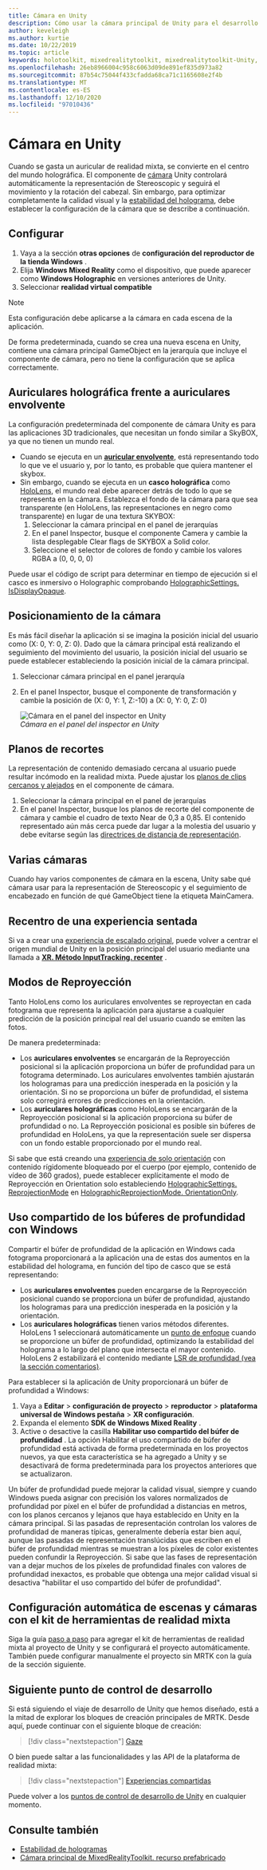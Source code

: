 ```yaml
---
title: Cámara en Unity
description: Cómo usar la cámara principal de Unity para el desarrollo de la realidad mixta de Windows para realizar la representación holográfica.
author: keveleigh
ms.author: kurtie
ms.date: 10/22/2019
ms.topic: article
keywords: holotoolkit, mixedrealitytoolkit, mixedrealitytoolkit-Unity, representación holográfica, holográfica, envolvente, punto de enfoque, búfer de profundidad, solo orientación, posicional, opaco, transparente, recorte, auriculares de realidad mixta, auriculares mixto de realidad de Windows, auriculares de realidad virtual
ms.openlocfilehash: 26eb8966004c958c6063d09de891ef835d973a82
ms.sourcegitcommit: 87b54c75044f433cfadda68ca71c1165608e2f4b
ms.translationtype: MT
ms.contentlocale: es-ES
ms.lasthandoff: 12/10/2020
ms.locfileid: "97010436"
---
```

# <a name="camera-in-unity"></a>Cámara en Unity

Cuando se gasta un auricular de realidad mixta, se convierte en el centro del mundo holográfica. El componente de [cámara](https://docs.unity3d.com/Manual/class-Camera.html) Unity controlará automáticamente la representación de Stereoscopic y seguirá el movimiento y la rotación del cabezal. Sin embargo, para optimizar completamente la calidad visual y la [estabilidad del holograma](../platform-capabilities-and-apis/hologram-stability.md), debe establecer la configuración de la cámara que se describe a continuación.

## <a name="setup"></a>Configurar

1. Vaya a la sección **otras opciones** de **configuración del reproductor de la tienda Windows** .
2. Elija **Windows Mixed Reality** como el dispositivo, que puede aparecer como **Windows Holographic** en versiones anteriores de Unity.
3. Seleccionar **realidad virtual compatible**

>[!NOTE]
>Esta configuración debe aplicarse a la cámara en cada escena de la aplicación.
>
>De forma predeterminada, cuando se crea una nueva escena en Unity, contiene una cámara principal GameObject en la jerarquía que incluye el componente de cámara, pero no tiene la configuración que se aplica correctamente.

## <a name="holographic-vs-immersive-headsets"></a>Auriculares holográfica frente a auriculares envolvente

La configuración predeterminada del componente de cámara Unity es para las aplicaciones 3D tradicionales, que necesitan un fondo similar a SkyBOX, ya que no tienen un mundo real.

* Cuando se ejecuta en un **[auricular envolvente](../../discover/immersive-headset-hardware-details.md)**, está representando todo lo que ve el usuario y, por lo tanto, es probable que quiera mantener el skybox.
* Sin embargo, cuando se ejecuta en un **casco holográfica** como [HoloLens](../../hololens-hardware-details.md), el mundo real debe aparecer detrás de todo lo que se representa en la cámara. Establezca el fondo de la cámara para que sea transparente (en HoloLens, las representaciones en negro como transparente) en lugar de una textura SKYBOX:
    1. Seleccionar la cámara principal en el panel de jerarquías
    2. En el panel Inspector, busque el componente Camera y cambie la lista desplegable Clear flags de SKYBOX a Solid color.
    3. Seleccione el selector de colores de fondo y cambie los valores RGBA a (0, 0, 0, 0)

Puede usar el código de script para determinar en tiempo de ejecución si el casco es inmersivo o Holographic comprobando [HolographicSettings. IsDisplayOpaque](https://docs.unity3d.com/ScriptReference/XR.WSA.HolographicSettings.IsDisplayOpaque.html).

## <a name="positioning-the-camera"></a>Posicionamiento de la cámara

Es más fácil diseñar la aplicación si se imagina la posición inicial del usuario como (X: 0, Y: 0, Z: 0). Dado que la cámara principal está realizando el seguimiento del movimiento del usuario, la posición inicial del usuario se puede establecer estableciendo la posición inicial de la cámara principal.

1. Seleccionar cámara principal en el panel jerarquía
2. En el panel Inspector, busque el componente de transformación y cambie la posición de (X: 0, Y: 1, Z:-10) a (X: 0, Y: 0, Z: 0)

   ![Cámara en el panel del inspector en Unity](images/maincamera-350px.png)  
   *Cámara en el panel del inspector en Unity*

## <a name="clip-planes"></a>Planos de recortes

La representación de contenido demasiado cercana al usuario puede resultar incómodo en la realidad mixta. Puede ajustar los [planos de clips cercanos y alejados](../platform-capabilities-and-apis/hologram-stability.md#hologram-render-distances) en el componente de cámara.

1. Seleccionar la cámara principal en el panel de jerarquías
2. En el panel Inspector, busque los planos de recorte del componente de cámara y cambie el cuadro de texto Near de 0,3 a 0,85. El contenido representado aún más cerca puede dar lugar a la molestia del usuario y debe evitarse según las [directrices de distancia de representación](../platform-capabilities-and-apis/hologram-stability.md#hologram-render-distances).

## <a name="multiple-cameras"></a>Varias cámaras

Cuando hay varios componentes de cámara en la escena, Unity sabe qué cámara usar para la representación de Stereoscopic y el seguimiento de encabezado en función de qué GameObject tiene la etiqueta MainCamera.

## <a name="recentering-a-seated-experience"></a>Recentro de una experiencia sentada

Si va a crear una [experiencia de escalado original](../../design/coordinate-systems.md), puede volver a centrar el origen mundial de Unity en la posición principal del usuario mediante una llamada a **[XR. Método InputTracking. recenter](https://docs.unity3d.com/ScriptReference/XR.InputTracking.Recenter.html)** .

## <a name="reprojection-modes"></a>Modos de Reproyección

Tanto HoloLens como los auriculares envolventes se reproyectan en cada fotograma que representa la aplicación para ajustarse a cualquier predicción de la posición principal real del usuario cuando se emiten las fotos.

De manera predeterminada:

* Los **auriculares envolventes** se encargarán de la Reproyección posicional si la aplicación proporciona un búfer de profundidad para un fotograma determinado. Los auriculares envolventes también ajustarán los hologramas para una predicción inesperada en la posición y la orientación. Si no se proporciona un búfer de profundidad, el sistema solo corregirá errores de predicciones en la orientación.
* Los **auriculares holográficas** como HoloLens se encargarán de la Reproyección posicional si la aplicación proporciona su búfer de profundidad o no.  La Reproyección posicional es posible sin búferes de profundidad en HoloLens, ya que la representación suele ser dispersa con un fondo estable proporcionado por el mundo real.

Si sabe que está creando una [experiencia de solo orientación](coordinate-systems-in-unity.md#building-an-orientation-only-or-seated-scale-experience) con contenido rígidomente bloqueado por el cuerpo (por ejemplo, contenido de vídeo de 360 grados), puede establecer explícitamente el modo de Reproyección en Orientation solo estableciendo [HolographicSettings. ReprojectionMode](https://docs.unity3d.com/ScriptReference/XR.WSA.HolographicSettings.ReprojectionMode.html) en [HolographicReprojectionMode. OrientationOnly](https://docs.unity3d.com/ScriptReference/XR.WSA.HolographicSettings.HolographicReprojectionMode.html).

## <a name="sharing-your-depth-buffers-with-windows"></a>Uso compartido de los búferes de profundidad con Windows

Compartir el búfer de profundidad de la aplicación en Windows cada fotograma proporcionará a la aplicación una de estas dos aumentos en la estabilidad del holograma, en función del tipo de casco que se está representando:

* Los **auriculares envolventes** pueden encargarse de la Reproyección posicional cuando se proporciona un búfer de profundidad, ajustando los hologramas para una predicción inesperada en la posición y la orientación.
* Los **auriculares holográficas** tienen varios métodos diferentes. HoloLens 1 seleccionará automáticamente un [punto de enfoque](focus-point-in-unity.md) cuando se proporcione un búfer de profundidad, optimizando la estabilidad del holograma a lo largo del plano que intersecta el mayor contenido. HoloLens 2 estabilizará el contenido mediante [LSR de profundidad (vea la sección comentarios)](https://docs.microsoft.com/uwp/api/windows.graphics.holographic.holographiccamerarenderingparameters.setfocuspoint).

Para establecer si la aplicación de Unity proporcionará un búfer de profundidad a Windows:

1. Vaya a **Editar**  >  **configuración de proyecto**  >  **reproductor**  >  **plataforma universal de Windows pestaña**  >  **XR configuración**.
2. Expanda el elemento **SDK de Windows Mixed Reality** .
3. Active o desactive la casilla **Habilitar uso compartido del búfer de profundidad** .  La opción Habilitar el uso compartido de búfer de profundidad está activada de forma predeterminada en los proyectos nuevos, ya que esta característica se ha agregado a Unity y se desactivará de forma predeterminada para los proyectos anteriores que se actualizaron.

Un búfer de profundidad puede mejorar la calidad visual, siempre y cuando Windows pueda asignar con precisión los valores normalizados de profundidad por píxel en el búfer de profundidad a distancias en metros, con los planos cercanos y lejanos que haya establecido en Unity en la cámara principal.  Si las pasadas de representación controlan los valores de profundidad de maneras típicas, generalmente debería estar bien aquí, aunque las pasadas de representación translúcidas que escriben en el búfer de profundidad mientras se muestran a los píxeles de color existentes pueden confundir la Reproyección.  Si sabe que las fases de representación van a dejar muchos de los píxeles de profundidad finales con valores de profundidad inexactos, es probable que obtenga una mejor calidad visual si desactiva "habilitar el uso compartido del búfer de profundidad".

## <a name="automatic-scene-and-camera-setup-with-mixed-reality-toolkit"></a>Configuración automática de escenas y cámaras con el kit de herramientas de realidad mixta 

Siga la guía [paso a paso](https://microsoft.github.io/MixedRealityToolkit-Unity/Documentation/GettingStartedWithTheMRTK.html) para agregar el kit de herramientas de realidad mixta al proyecto de Unity y se configurará el proyecto automáticamente. También puede configurar manualmente el proyecto sin MRTK con la guía de la sección siguiente.

## <a name="next-development-checkpoint"></a>Siguiente punto de control de desarrollo

Si está siguiendo el viaje de desarrollo de Unity que hemos diseñado, está a la mitad de explorar los bloques de creación principales de MRTK. Desde aquí, puede continuar con el siguiente bloque de creación:

> [!div class="nextstepaction"]
> [Gaze](gaze-in-unity.md)

O bien puede saltar a las funcionalidades y las API de la plataforma de realidad mixta:

> [!div class="nextstepaction"]
> [Experiencias compartidas](shared-experiences-in-unity.md)

Puede volver a los [puntos de control de desarrollo de Unity](unity-development-overview.md#2-core-building-blocks) en cualquier momento.

## <a name="see-also"></a>Consulte también

* [Estabilidad de hologramas](../platform-capabilities-and-apis/hologram-stability.md)
* [Cámara principal de MixedRealityToolkit. recurso prefabricado](https://github.com/Microsoft/MixedRealityToolkit-Unity/tree/htk_release/Assets/HoloToolkit/Input/Prefabs)
